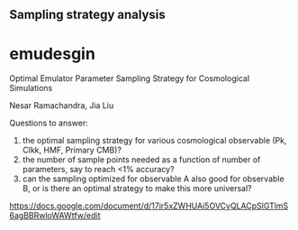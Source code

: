 ## Sampling strategy analysis
# emudesgin
Optimal Emulator Parameter Sampling Strategy for Cosmological Simulations

Nesar Ramachandra, Jia Liu

Questions to answer:
1. the optimal sampling strategy for various cosmological observable (Pk, Clkk, HMF, Primary CMB)?
2. the number of sample points needed as a function of number of parameters, say to reach <1% accuracy?
3. can the sampling optimized for observable A also good for observable B, or is there an optimal strategy to make this more universal? 

https://docs.google.com/document/d/17ir5xZWHUAi5OVCyQLACpSlGTlmS6agBBRwloWAWtfw/edit
